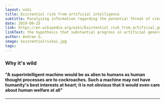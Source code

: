 ```yaml
---
layout: wiki
title: Existential risk from artificial intelligence
subtitle: Paralyzing information regarding the potential threat of creating intelligence artificially
date: 2019-09-25
link: https://en.wikipedia.org/wiki/Existential_risk_from_artificial_general_intelligence
linkText: the hypothesis that substantial progress in artificial general intelligence (AGI) could someday result in human extinction or some other unrecoverable global catastrophe.[1][2][3] It is argued that the human species currently dominates other species because the human brain has some distinctive capabilities that other animals lack. If AI surpasses humanity in general intelligence and becomes "superintelligent", then...
author: Andrew G.
image: existentialriskai.jpg
tags:
---
```


### Why it's wild

#### "A superintelligent machine would be as alien to humans as human thought processes are to cockroaches. Such a machine may not have humanity's best interests at heart; it is not obvious that it would even care about human welfare at all"

---
